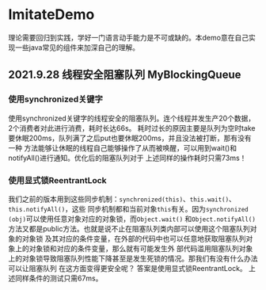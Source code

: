 # ImitateDemo
理论需要回归到实践，学好一门语言动手能力是不可或缺的。本demo意在自己实现一些java常见的组件来加深自己的理解。
## 2021.9.28 线程安全阻塞队列 MyBlockingQueue
### 使用synchronized关键字
使用synchronized关键字的线程安全的阻塞队列。连个线程并发生产20个数据，2个消费者对此进行消费，耗时长达66s。
耗时过长的原因主要是队列为空时take要休眠200ms，队列满了之后put也要休眠200ms，并且没法被打断，那有没有一种
方法能够让休眠的线程自己能够操作了从而被唤醒，可以用到wait()和notifyAll()进行通知。优化后的阻塞队列对于
上述同样的操作耗时只需73ms！
### 使用显式锁ReentrantLock
我们之前的版本用到这些同步机制：`synchronized(this)`、`this.wait()`、`this.notifyAll()`，这些
同步机制都和当前对象`this`有关。因为`synchronized (obj)`可以使用任意对象对应的对象锁，而`Object.wait()`
和`Object.notifyAll()`方法又都是public方法。也就是说不止在阻塞队列类内部可以使用这个阻塞队列对象的对象锁
及其对应的条件变量，在外部的代码中也可以任意地获取阻塞队列对象上的对象锁和对应的条件变量，那么就有可能发生外
部代码滥用阻塞队列对象上的对象锁导致阻塞队列性能下降甚至是发生死锁的情况。那我们有没有什么办法可以让阻塞队列
在这方面变得更安全呢？
答案是使用显式锁ReentrantLock。
上述同样条件的测试只需67ms。